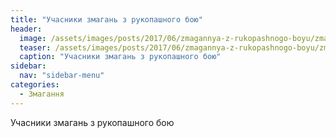 ```yaml
---
title: "Учасники змагань з рукопашного бою"
header:
  image: /assets/images/posts/2017/06/zmagannya-z-rukopashnogo-boyu/zmagannya-z-rukopashnogo-boyu.jpg
  teaser: /assets/images/posts/2017/06/zmagannya-z-rukopashnogo-boyu/zmagannya-z-rukopashnogo-boyu.jpg
  caption: "Учасники змагань з рукопашного бою"
sidebar:
  nav: "sidebar-menu"
categories:
  - Змагання
---
```


Учасники змагань з рукопашного бою
